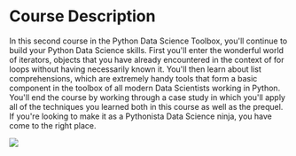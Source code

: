 # Course Description
In this second course in the Python Data Science Toolbox, you'll continue to build your Python Data Science skills. First you'll enter the wonderful world of iterators, objects that you have already encountered in the context of for loops without having necessarily known it. You'll then learn about list comprehensions, which are extremely handy tools that form a basic component in the toolbox of all modern Data Scientists working in Python. You'll end the course by working through a case study in which you'll apply all of the techniques you learned both in this course as well as the prequel. If you're looking to make it as a Pythonista Data Science ninja, you have come to the right place.  

<img src = 'https://assets.datacamp.com/production/course_1531/shields/original/shield_image_course_1531_20190610-1-18wh9bq?1560177204'>
